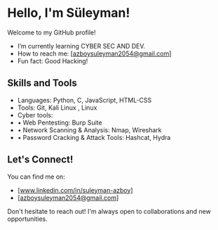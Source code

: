 # Hello, I'm Süleyman!

Welcome to my GitHub profile!

- I’m currently learning CYBER SEC AND DEV.
- How to reach me: [azboysuleyman2054@gmail.com]
- Fun fact: Good Hacking!

## Skills and Tools

- Languages: Python, C, JavaScript, HTML-CSS
- Tools: Git, Kali Linux , Linux
- Cyber tools:
-  • Web Pentesting: Burp Suite
-  • Network Scanning & Analysis: Nmap, Wireshark
-  • Password Cracking & Attack Tools: Hashcat, Hydra

## Let's Connect!

You can find me on:

- [www.linkedin.com/in/suleyman-azboy]
- [azboysuleyman2054@gmail.com]

Don't hesitate to reach out! I'm always open to collaborations and new opportunities.
